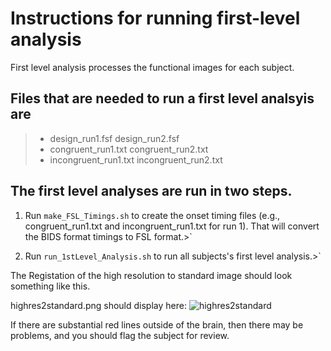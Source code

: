 # Instructions for running first-level analysis

First level analysis processes the functional images for each subject.

## Files that are needed to run a first level analsyis are

> - design_run1.fsf        design_run2.fsf
> - congruent_run1.txt     congruent_run2.txt
> - incongruent_run1.txt   incongruent_run2.txt


## The first level analyses are run in two steps.

1. Run `make_FSL_Timings.sh` to create the onset timing files (e.g., congruent_run1.txt and incongruent_run1.txt for run 1). That will convert the BIDS format timings to FSL format.>`

2. Run `run_1stLevel_Analysis.sh` to run all subjects's first level analysis.>`

The Registation of the high resolution to standard image should look something like this.

highres2standard.png should display here:
![highres2standard](http://www.duke.edu/~dvs3/highres2standard_FLIRT.png)

If there are substantial red lines outside of the brain, then there may be problems, and you should flag the subject for review.

